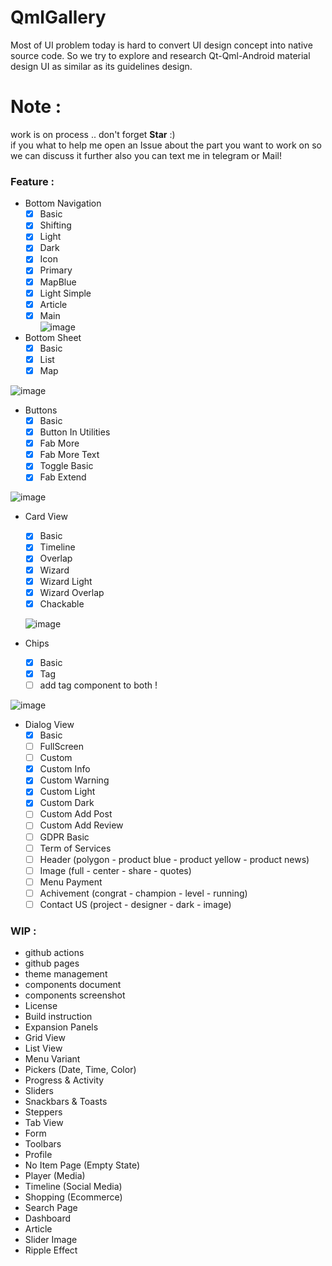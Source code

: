 # QmlGallery

Most of UI problem today is hard to convert UI design concept into native source code. So we try to explore and research Qt-Qml-Android material design UI as similar as its guidelines design.

# Note : 
work is on process .. don't forget **Star** :)    
if you what to help me open an Issue about the part you want to work on so we can discuss it further also you can text me in telegram or Mail!

### Feature : 
* Bottom Navigation    
    - [x] Basic
    - [x] Shifting
    - [x] Light
    - [x] Dark
    - [x] Icon
    - [x] Primary
    - [x] MapBlue
    - [x] Light Simple
    - [x] Article
    - [x] Main      
![image](https://user-images.githubusercontent.com/36326627/154313477-a322ab2b-cccf-4fad-b397-a6989c8519b1.png)

* Bottom Sheet
    - [x] Basic
    - [x] List
    - [x] Map
    
![image](https://user-images.githubusercontent.com/36326627/154544625-a3c54bbc-3e21-4a11-bf0f-7fd39c0c2786.png)

* Buttons     
    - [x] Basic
    - [x] Button In Utilities
    - [x] Fab More
    - [x] Fab More Text
    - [x] Toggle Basic
    - [x] Fab Extend    
      
![image](https://user-images.githubusercontent.com/36326627/154545436-6db1b69f-7815-476b-a60a-b8eec7bd980c.png)
     
* Card View
    - [x] Basic
    - [x] Timeline    
    - [x] Overlap
    - [x] Wizard
    - [x] Wizard Light
    - [x] Wizard Overlap
    - [x] Chackable     
        
    ![image](https://user-images.githubusercontent.com/36326627/154541184-f58129c3-c23a-4a53-a05e-05d9fc5c8fde.png)
      
* Chips
    - [x] Basic    
    - [x] Tag
    - [ ] add tag component to both !

![image](https://user-images.githubusercontent.com/36326627/154545806-91fb58e5-a87f-4335-9753-a859af6c656c.png)

* Dialog View
    - [x] Basic
    - [ ] FullScreen
    - [ ] Custom
    - [x] Custom Info
    - [x] Custom Warning
    - [x] Custom Light
    - [x] Custom Dark
    - [ ] Custom Add Post
    - [ ] Custom Add Review
    - [ ] GDPR Basic
    - [ ] Term of Services
    - [ ] Header (polygon - product blue - product yellow - product news)
    - [ ] Image (full - center - share - quotes)
    - [ ] Menu Payment
    - [ ] Achivement (congrat - champion - level - running)
    - [ ] Contact US (project - designer - dark - image)

### WIP :
* github actions
* github pages
* theme management
* components document
* components screenshot
* License
* Build instruction  
* Expansion Panels
* Grid View
* List View
* Menu Variant
* Pickers (Date, Time, Color)
* Progress & Activity
* Sliders
* Snackbars & Toasts
* Steppers
* Tab View
* Form
* Toolbars
* Profile
* No Item Page (Empty State)
* Player (Media)
* Timeline (Social Media)
* Shopping (Ecommerce)
* Search Page
* Dashboard
* Article
* Slider Image
* Ripple Effect

